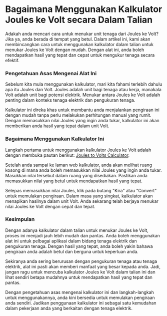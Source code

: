 Bagaimana Menggunakan Kalkulator Joules ke Volt secara Dalam Talian
===================================================================

Adakah anda mencari cara untuk menukar unit tenaga dari Joules ke Volt? Jika ya, anda berada di tempat yang betul. Dalam artikel ini, kami akan membincangkan cara untuk menggunakan kalkulator dalam talian untuk menukar Joules ke Volt dengan mudah. Dengan alat ini, anda boleh mendapatkan hasil yang tepat dan cepat untuk mengukur tenaga secara efektif.

### Pengetahuan Asas Mengenai Alat Ini

Sebelum kita mula menggunakan kalkulator, mari kita fahami terlebih dahulu apa itu Joules dan Volt. Joules adalah unit bagi tenaga atau kerja, manakala Volt adalah unit bagi potensi elektrik. Menukar antara Joules ke Volt adalah penting dalam konteks tenaga elektrik dan pengukuran tenaga.

Kalkulator ini direka khas untuk membantu anda menjalankan pengiraan ini dengan mudah tanpa perlu melakukan perhitungan manual yang rumit. Dengan memasukkan nilai Joules yang ingin anda tukar, kalkulator ini akan memberikan anda hasil yang tepat dalam unit Volt.

### Bagaimana Menggunakan Kalkulator Ini

Langkah pertama untuk menggunakan kalkulator Joules ke Volt adalah dengan membuka pautan berikut: [Joules to Volts Calculator](https://www.onlinecalculatorsfree.com/ms/tools/joule-to-volt-calculator.html).

Setelah anda sampai ke laman web kalkulator, anda akan melihat ruang kosong di mana anda boleh memasukkan nilai Joules yang ingin anda tukar. Masukkan nilai tersebut dalam ruang yang disediakan. Pastikan anda memasukkan nilai yang betul untuk mendapatkan hasil yang tepat.

Selepas memasukkan nilai Joules, klik pada butang "Kira" atau "Convert" untuk memulakan pengiraan. Dalam masa yang singkat, kalkulator akan menapikan hasilnya dalam unit Volt. Anda sekarang telah berjaya menukar nilai Joules ke Volt dengan cepat dan tepat.

### Kesimpulan

Dengan adanya kalkulator dalam talian untuk menukar Joules ke Volt, proses ini menjadi jauh lebih mudah dan pantas. Anda boleh menggunakan alat ini untuk pelbagai aplikasi dalam bidang tenaga elektrik dan pengukuran tenaga. Dengan hasil yang tepat, anda boleh yakin bahawa pengiraan anda adalah betul dan berguna untuk keperluan anda.

Sekiranya anda sering berurusan dengan pengukuran tenaga atau tenaga elektrik, alat ini pasti akan memberi manfaat yang besar kepada anda. Jadi, jangan ragu untuk mencuba kalkulator Joules ke Volt dalam talian ini dan lihat sendiri betapa mudahnya untuk mendapatkan hasil yang tepat dan pantas.

Dengan pengetahuan asas mengenai kalkulator ini dan langkah-langkah untuk menggunakannya, anda kini bersedia untuk memulakan pengiraan anda sendiri. Jadikan penggunaan kalkulator ini sebagai satu kemudahan dalam pekerjaan anda yang berkaitan dengan tenaga elektrik.